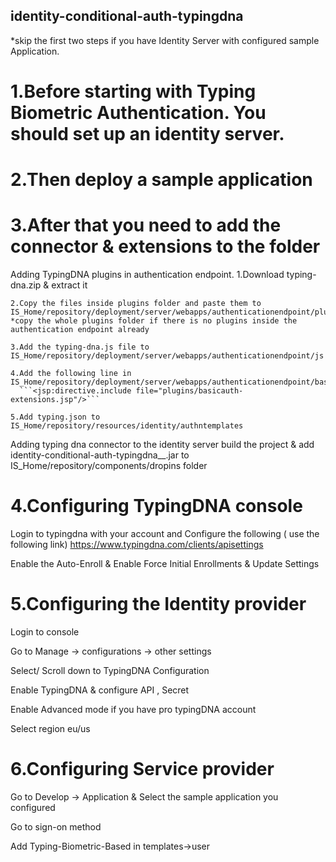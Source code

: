 ## identity-conditional-auth-typingdna

*skip the first two steps if you have Identity Server with configured sample Application.

# 1.Before starting with Typing Biometric Authentication. You should set up an identity server. 

# 2.Then deploy a sample application 
  
# 3.After that you need to add the connector & extensions to the folder

  Adding TypingDNA plugins in authentication endpoint.
    1.Download typing-dna.zip & extract it 
    
    2.Copy the files inside plugins folder and paste them to IS_Home/repository/deployment/server/webapps/authenticationendpoint/plugins
    *copy the whole plugins folder if there is no plugins inside the authentication endpoint already 
    
    3.Add the typing-dna.js file to IS_Home/repository/deployment/server/webapps/authenticationendpoint/js
    
    4.Add the following line in IS_Home/repository/deployment/server/webapps/authenticationendpoint/basicauth.jsp
      ```<jsp:directive.include file="plugins/basicauth-extensions.jsp"/>```
    
    5.Add typing.json to IS_Home/repository/resources/identity/authntemplates

  
  Adding typing dna connector to the identity server
    build the project & add identity-conditional-auth-typingdna__.jar to IS_Home/repository/components/dropins folder


# 4.Configuring TypingDNA console

   Login to typingdna with your account and Configure the following ( use the following link) 
   https://www.typingdna.com/clients/apisettings

   Enable the Auto-Enroll & Enable Force Initial Enrollments & Update Settings
   

# 5.Configuring the Identity provider
  
  Login to console
  
  Go to Manage -> configurations -> other settings
  
  Select/ Scroll down to TypingDNA Configuration
  
  Enable TypingDNA & configure API , Secret
  
  Enable Advanced mode if you have pro typingDNA account
  
  Select region eu/us


# 6.Configuring Service provider
  
  Go to Develop -> Application & Select the sample application you configured
  
  Go to sign-on method
  
  Add Typing-Biometric-Based in templates->user

